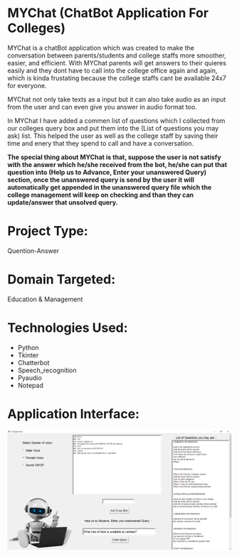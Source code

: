 # MYChat (ChatBot Application For Colleges)
MYChat is a chatBot application which was created to make the conversation between parents/students and college staffs more smoother, easier, and efficient. With MYChat parents will get answers to their quieres easily and they dont have to call into the college office again and again, which is kinda frustating because the college staffs cant be available 24x7 for everyone.

MYChat not only take texts as a input but it can also take audio as an input from the user and can even give you answer in audio format too.

In MYChat I have added a commen list of questions which I collected from our colleges query box and put them into the (List of questions you may ask) list.
This helped the user as well as the college staff by saving their time and enery that they spend to call and have a conversation.

<b>The special thing about MYChat is that, suppose the user is not satisfy with the answer which he/she received from the bot, he/she can put that question into (Help us to Advance, Enter your unanswered Query) section, once the unanswered query is send by the user it will automatically get appended in the unanswered query file which the college management will keep on checking and than they can update/answer that unsolved query.</b>

# Project Type:
Quention-Answer

# Domain Targeted:
Education & Management

# Technologies Used:
- Python
- Tkinter
- Chatterbot
- Speech_recognition
- Pyaudio
- Notepad

# Application Interface:
![](chatbot_theme.png)
